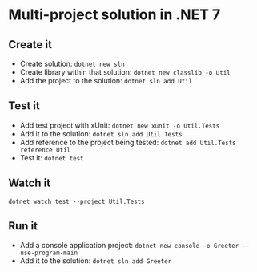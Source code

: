 # Multi-project solution in .NET 7

## Create it

- Create solution: `dotnet new sln`
- Create library within that solution: `dotnet new classlib -o Util`
- Add the project to the solution: `dotnet sln add Util`

## Test it

- Add test project with xUnit: `dotnet new xunit -o Util.Tests`
- Add it to the solution: `dotnet sln add Util.Tests`
- Add reference to the project being tested: `dotnet add Util.Tests reference Util`
- Test it: `dotnet test`

## Watch it

```shell
dotnet watch test --project Util.Tests
```

## Run it

- Add a console application project: `dotnet new console -o Greeter --use-program-main`
- Add it to the solution: `dotnet sln add Greeter`
